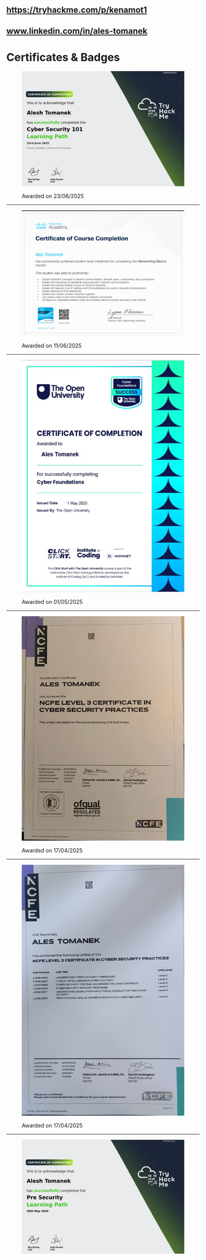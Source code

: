 https://tryhackme.com/p/kenamot1
---
www.linkedin.com/in/ales-tomanek
---

# Certificates & Badges
<figure><img src="../.gitbook/assets/THM_CyberSecurity101.png" alt=""><figcaption><p>Awarded on 23/06/2025</p></figcaption></figure>

---
<figure><img src="../.gitbook/assets/Cisco_networking_basics.png" alt=""><figcaption><p>Awarded on 11/06/2025</p></figcaption></figure>

---
<figure><img src="../.gitbook/assets/cert.JPG" alt=""><figcaption><p>Awarded on 01/05/2025</p></figcaption></figure>

---
<figure><img src="../.gitbook/assets/NCFE_l3_cyber.webp" alt=""><figcaption><p>Awarded on 17/04/2025</p></figcaption></figure>

---
<figure><img src="../.gitbook/assets/NCFE_l3_cyber2.webp" alt=""><figcaption><p>Awarded on 17/04/2025</p></figcaption></figure>

---
<figure><img src="../.gitbook/assets/Capture.JPG" alt=""><figcaption></figcaption></figure>